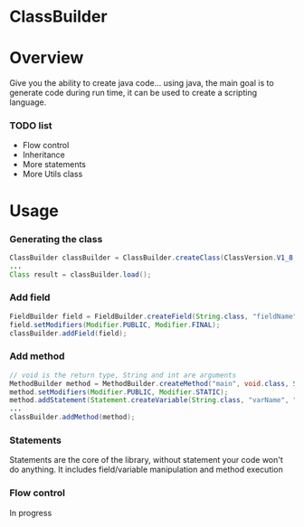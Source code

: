 # ClassBuilder

# Overview
Give you the ability to create java code... using java, the main goal is to generate code during run time, it can be used to create a scripting language.
### TODO list ###
- Flow control
- Inheritance
- More statements
- More Utils class

# Usage
### Generating the class ###
```java
ClassBuilder classBuilder = ClassBuilder.createClass(ClassVersion.V1_8, "com.package.example.SampleClass");
...
Class result = classBuilder.load();
```

### Add field ###
```java
FieldBuilder field = FieldBuilder.createField(String.class, "fieldName", "default value");
field.setModifiers(Modifier.PUBLIC, Modifier.FINAL);
classBuilder.addField(field);
```

### Add method ###
```java
// void is the return type, String and int are arguments
MethodBuilder method = MethodBuilder.createMethod("main", void.class, String.class, int.class);
method.setModifiers(Modifier.PUBLIC, Modifier.STATIC);
method.addStatement(Statement.createVariable(String.class, "varName", "default value"));
...
classBuilder.addMethod(method);
```

### Statements ###
Statements are the core of the library, without statement your code won't do anything.
It includes field/variable manipulation and method execution

### Flow control ###
In progress

